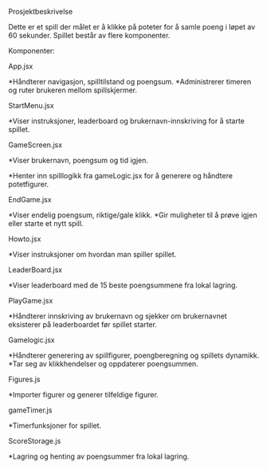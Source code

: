 Prosjektbeskrivelse 

Dette er et spill der målet er å klikke på poteter for å samle poeng i løpet av 60 sekunder. 
Spillet består av flere komponenter. 


Komponenter: 

  App.jsx 
  
  *Håndterer navigasjon, spilltilstand og poengsum. 
  *Administrerer timeren og ruter brukeren mellom spillskjermer. 

 
StartMenu.jsx 

*Viser instruksjoner, leaderboard og brukernavn-innskriving for å starte spillet. 


GameScreen.jsx 

*Viser brukernavn, poengsum og tid igjen. 

*Henter inn spilllogikk fra gameLogic.jsx for å generere og håndtere potetfigurer. 

 

EndGame.jsx 

  *Viser endelig poengsum, riktige/gale klikk. 
  *Gir muligheter til å prøve igjen eller starte et nytt spill. 


Howto.jsx 

*Viser instruksjoner om hvordan man spiller spillet. 

LeaderBoard.jsx 

*Viser leaderboard med de 15 beste poengsummene fra lokal lagring. 


PlayGame.jsx 

*Håndterer innskriving av brukernavn og sjekker om brukernavnet eksisterer på leaderboardet før spillet starter. 


Gamelogic.jsx 

*Håndterer generering av spillfigurer, poengberegning og spillets dynamikk. 
*Tar seg av klikkhendelser og oppdaterer poengsummen. 

 

Figures.js 

*Importer figurer og generer tilfeldige figurer. 

 

gameTimer.js 

*Timerfunksjoner for spillet. 

 

ScoreStorage.js 

*Lagring og henting av poengsummer fra lokal lagring. 

